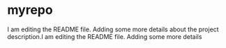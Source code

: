# myrepo
I am editing the README file. Adding some more details about the project description.I am editing the README file. Adding some more details 
